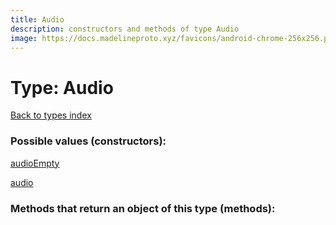 ```yaml
---
title: Audio
description: constructors and methods of type Audio
image: https://docs.madelineproto.xyz/favicons/android-chrome-256x256.png
---
```

# Type: Audio  
[Back to types index](index.md)



### Possible values (constructors):

[audioEmpty](../constructors/audioEmpty.md)  

[audio](../constructors/audio.md)  



### Methods that return an object of this type (methods):



